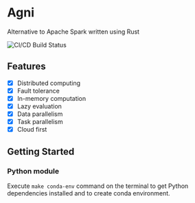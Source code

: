 # Agni
Alternative to Apache Spark written using Rust

![CI/CD Build Status](https://github.com/github/docs/actions/workflows/CI.yml/badge.svg?event=push)

## Features
- [x] Distributed computing
- [x] Fault tolerance
- [x] In-memory computation
- [x] Lazy evaluation
- [x] Data parallelism
- [x] Task parallelism
- [x] Cloud first

## Getting Started
### Python module
Execute `make conda-env` command on the terminal to get Python dependencies installed and
to create conda environment.
